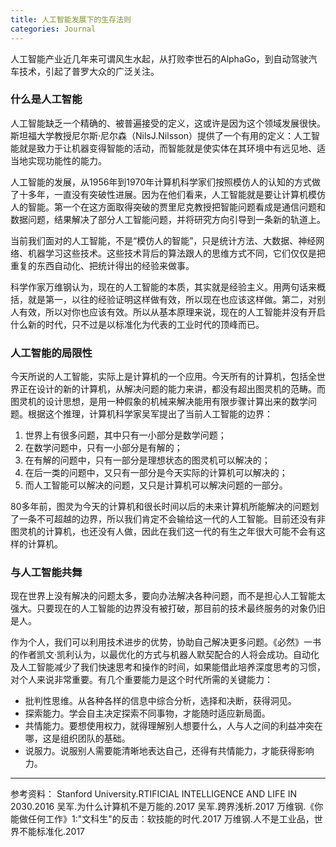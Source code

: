 ```yaml
---
title: 人工智能发展下的生存法则
categories: Journal
---
```

人工智能产业近几年来可谓风生水起，从打败李世石的AlphaGo，到自动驾驶汽车技术，引起了普罗大众的广泛关注。

### 什么是人工智能
人工智能缺乏一个精确的、被普遍接受的定义，这或许是因为这个领域发展很快。斯坦福大学教授尼尔斯·尼尔森（NilsJ.Nilsson）提供了一个有用的定义：人工智能就是致力于让机器变得智能的活动，而智能就是使实体在其环境中有远见地、适当地实现功能性的能力。

人工智能的发展，从1956年到1970年计算机科学家们按照模仿人的认知的方式做了十多年，一直没有突破性进展。因为在他们看来，人工智能就是要让计算机模仿人的智能。第一个在这方面取得突破的贾里尼克教授把智能问题看成是通信问题和数据问题，结果解决了部分人工智能问题，并将研究方向引导到一条新的轨道上。

当前我们面对的人工智能，不是“模仿人的智能”，只是统计方法、大数据、神经网络、机器学习这些技术。这些技术背后的算法跟人的思维方式不同，它们仅仅是把重复的东西自动化、把统计得出的经验来做事。

科学作家万维钢认为，现在的人工智能的本质，其实就是经验主义。用两句话来概括，就是第一，以往的经验证明这样做有效，所以现在也应该这样做。第二，对别人有效，所以对你也应该有效。所以从基本原理来说，现在的人工智能并没有开启什么新的时代，只不过是以标准化为代表的工业时代的顶峰而已。

### 人工智能的局限性

今天所说的人工智能，实际上是计算机的一个应用。今天所有的计算机，包括全世界正在设计的新的计算机，从解决问题的能力来讲，都没有超出图灵机的范畴。而图灵机的设计思想，是用一种假象的机械来解决能用有限步骤计算出来的数学问题。根据这个推理，计算机科学家吴军提出了当前人工智能的边界：
1. 世界上有很多问题，其中只有一小部分是数学问题；
2. 在数学问题中，只有一小部分是有解的；
3. 在有解的问题中，只有一部分是理想状态的图灵机可以解决的；
4. 在后一类的问题中，又只有一部分是今天实际的计算机可以解决的；
5. 而人工智能可以解决的问题，又只是计算机可以解决问题的一部分。

80多年前，图灵为今天的计算机和很长时间以后的未来计算机所能解决的问题划了一条不可超越的边界，所以我们肯定不会输给这一代的人工智能。目前还没有非图灵机的计算机，也还没有人做，因此在我们这一代的有生之年很大可能不会有这样的计算机。

### 与人工智能共舞

现在世界上没有解决的问题太多，要向办法解决各种问题，而不是担心人工智能太强大。只要现在的人工智能的边界没有被打破，那目前的技术最终服务的对象仍旧是人。

作为个人，我们可以利用技术进步的优势，协助自己解决更多问题。《必然》一书的作者凯文·凯利认为，以最优化的方式与机器人默契配合的人将会成功。自动化及人工智能减少了我们快速思考和操作的时间，如果能借此培养深度思考的习惯，对个人来说非常重要。有几个重要能力是这个时代所需的关键能力：
- 批判性思维。从各种各样的信息中综合分析，选择和决断，获得洞见。
- 探索能力。学会自主决定探索不同事物，才能随时适应新局面。
- 共情能力。要想使用权力，就得理解别人想要什么，人与人之间的利益冲突在哪，这是组织团队的基础。
- 说服力。说服别人需要能清晰地表达自己，还得有共情能力，才能获得影响力。

-----------
参考资料：
Stanford University.RTIFICIAL INTELLIGENCE AND LIFE IN 2030.2016
吴军.为什么计算机不是万能的.2017
吴军.跨界浅析.2017
万维钢.《你能做任何工作》1:"文科生"的反击：软技能的时代.2017
万维钢.人不是工业品，世界不能标准化.2017





